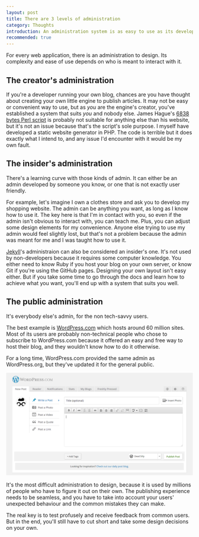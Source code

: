 ```yaml
---
layout: post
title: There are 3 levels of administration
category: Thoughts
introduction: An administration system is as easy to use as its development is difficult.
recommended: true
---
```


For every web application, there is an administration to design. Its complexity and ease of use depends on who is meant to interact with it.

## The creator's administration

If you're a developer running your own blog, chances are you have thought about creating your own little engine to publish articles. It may not be easy or convenient way to use, but as *you* are the engine's creator, you've established a system that suits *you* and nobody else. James Hague's [6838 bytes Perl script](http://prog21.dadgum.com/77.html) is probably not suitable for anything else than his website, but it's not an issue because that's the script's sole purpose. I myself have developed a static website generator in PHP. The code is terrible but it does exactly what I intend to, and any issue I'd encounter with it would be my own fault.

## The insider's administration

There's a learning curve with those kinds of admin. It can either be an admin developed by someone you know, or one that is not exactly user friendly.

For example, let's imagine I own a clothes store and ask you to develop my shopping website. The admin can be anything you want, as long as I know how to use it. The key here is that I'm in contact with you, so even if the admin isn't obvious to interact with, you can teach me. Plus, you can adjust some design elements for my convenience. Anyone else trying to use my admin would feel slightly lost, but that's not a problem because the admin was meant for me and I was taught how to use it.

[Jekyll](https://github.com/mojombo/jekyll)'s administraion can also be considered an insider's one. It's not used by non-developers because it requires some computer knowledge. You either need to know Ruby if you host your blog on your own server, or know Git if you're using the GitHub pages. Designing your own layout isn't easy either. But if you take some time to go through the docs and learn how to achieve what you want, you'll end up with a system that suits you well.

## The public administration

It's everybody else's admin, for the non tech-savvy users.

The best example is [WordPress.com](http://wordpress.com) which hosts around 60 million sites. Most of its users are probably non-technical people who chose to subscribe to WordPress.com because it offered an easy and free way to host their blog, and they wouldn't know how to do it otherwise.

For a long time, WordPress.com provided the same admin as WordPress.org, but they've updated it for the general public.

![WordPress.com easy admin](/images/wordpress-easy-admin.png)

It's the most difficult administration to design, because it is used by millions of people who have to figure it out on their own. The publishing experience needs to be seamless, and you have to take into account your users' unexpected behaviour and the common mistakes they can make.

The real key is to test profusely and receive feedback from common users. But in the end, you'll still have to cut short and take some design decisions on your own.